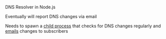 DNS Resolver in Node.js

Eventually will report DNS changes via email

Needs to spawn a [child process](http://nodejs.org/api/child_process.html) that checks for DNS changes regularly and [emails](https://npmjs.org/package/nodemailer) changes to subscribers
